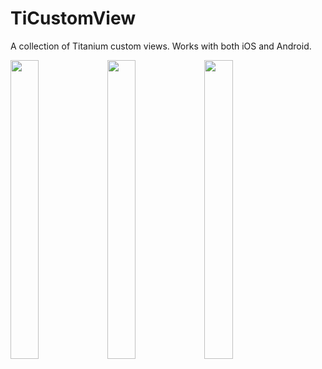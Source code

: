 TiCustomView
============

A collection of Titanium custom views.  Works with both iOS and Android.

<a href="http://imgur.com/y59OD"><img src="http://i.imgur.com/y59OD.png" title="Hosted by imgur.com" alt="" height="35%" width="30%"/></a>
<a href="http://imgur.com/8fD5K"><img src="http://i.imgur.com/8fD5K.png" title="Hosted by imgur.com" alt="" height="35%" width="30%"/></a>
<a href="http://imgur.com/Xbn5r"><img src="http://i.imgur.com/Xbn5r.jpg" title="Hosted by imgur.com" alt="" height="35%" width="30%"/></a>